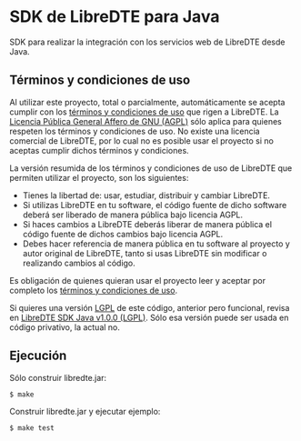 SDK de LibreDTE para Java
=========================

SDK para realizar la integración con los servicios web de LibreDTE desde Java.

Términos y condiciones de uso
-----------------------------

Al utilizar este proyecto, total o parcialmente, automáticamente se acepta
cumplir con los [términos y condiciones de uso](https://wiki.libredte.cl/doku.php/terminos)
que rigen a LibreDTE. La [Licencia Pública General Affero de GNU (AGPL)](https://raw.githubusercontent.com/LibreDTE/libredte-lib/master/COPYING)
sólo aplica para quienes respeten los términos y condiciones de uso. No existe
una licencia comercial de LibreDTE, por lo cual no es posible usar el proyecto
si no aceptas cumplir dichos términos y condiciones.

La versión resumida de los términos y condiciones de uso de LibreDTE que
permiten utilizar el proyecto, son los siguientes:

- Tienes la libertad de: usar, estudiar, distribuir y cambiar LibreDTE.
- Si utilizas LibreDTE en tu software, el código fuente de dicho software deberá
  ser liberado de manera pública bajo licencia AGPL.
- Si haces cambios a LibreDTE deberás liberar de manera pública el código fuente
  de dichos cambios bajo licencia AGPL.
- Debes hacer referencia de manera pública en tu software al proyecto y autor
  original de LibreDTE, tanto si usas LibreDTE sin modificar o realizando
  cambios al código.

Es obligación de quienes quieran usar el proyecto leer y aceptar por completo
los [términos y condiciones de uso](https://wiki.libredte.cl/doku.php/terminos).

Si quieres una versión [LGPL](http://www.gnu.org/licenses/lgpl-3.0.en.html)
de este código, anterior pero funcional, revisa en
[LibreDTE SDK Java v1.0.0 (LGPL)](https://github.com/LibreDTE/libredte-sdk-java/releases/tag/v1.0.0).
Sólo esa versión puede ser usada en código privativo, la actual no.

Ejecución
---------

Sólo construir libredte.jar:

    $ make

Construir libredte.jar y ejecutar ejemplo:

    $ make test
